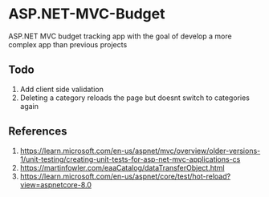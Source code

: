 # ASP.NET-MVC-Budget

ASP.NET MVC budget tracking app with the goal of develop a more complex app than previous projects

## Todo

1. Add client side validation
2. Deleting a category reloads the page but doesnt switch to categories again

## References

1. <https://learn.microsoft.com/en-us/aspnet/mvc/overview/older-versions-1/unit-testing/creating-unit-tests-for-asp-net-mvc-applications-cs>
2. <https://martinfowler.com/eaaCatalog/dataTransferObject.html>
3. <https://learn.microsoft.com/en-us/aspnet/core/test/hot-reload?view=aspnetcore-8.0>
